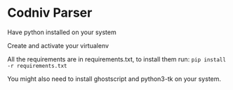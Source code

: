 # Codniv Parser

Have python installed on your system

Create and activate your virtualenv

All the requirements are in requirements.txt, to install them run:
`pip install -r requirements.txt`

You might also need to install ghostscript and python3-tk on your system.
